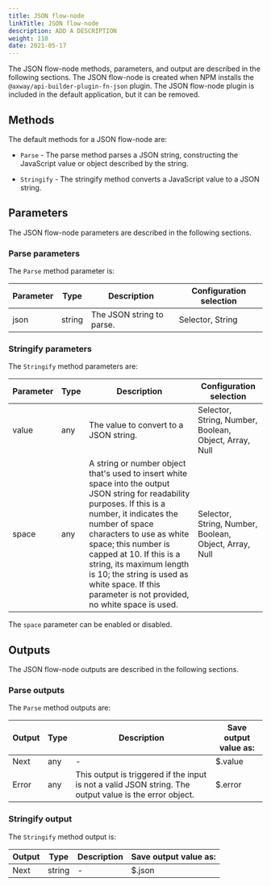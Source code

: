 ```yaml
---
title: JSON flow-node
linkTitle: JSON flow-node
description: ADD A DESCRIPTION
weight: 110
date: 2021-05-17
---
```


The JSON flow-node methods, parameters, and output are described in the following sections. The JSON flow-node is created when NPM installs the `@axway/api-builder-plugin-fn-json` plugin. The JSON flow-node plugin is included in the default application, but it can be removed.

## Methods

The default methods for a JSON flow-node are:

* `Parse` - The parse method parses a JSON string, constructing the JavaScript value or object described by the string.

* `Stringify` - The stringify method converts a JavaScript value to a JSON string.

## Parameters

The JSON flow-node parameters are described in the following sections.

### Parse parameters

The `Parse` method parameter is:

| Parameter | Type | Description | Configuration selection |
| --- | --- | --- | --- |
| json | string | The JSON string to parse. | Selector, String |

### Stringify parameters

The `Stringify` method parameters are:

| Parameter | Type | Description | Configuration selection |
| --- | --- | --- | --- |
| value | any | The value to convert to a JSON string. | Selector, String, Number, Boolean, Object, Array, Null |
| space | any | A string or number object that's used to insert white space into the output JSON string for readability purposes. If this is a number, it indicates the number of space characters to use as white space; this number is capped at 10. If this is a string, its maximum length is 10; the string is used as white space. If this parameter is not provided, no white space is used. | Selector, String, Number, Boolean, Object, Array, Null |

The `space` parameter can be enabled or disabled.

## Outputs

The JSON flow-node outputs are described in the following sections.

### Parse outputs

The `Parse` method outputs are:

| Output | Type | Description | Save output value as: |
| --- | --- | --- | --- |
| Next | any | \- | $.value |
| Error | any | This output is triggered if the input is not a valid JSON string. The output value is the error object. | $.error |

### Stringify output

The `Stringify` method output is:

| Output | Type | Description | Save output value as: |
| --- | --- | --- | --- |
| Next | string | \- | $.json |
